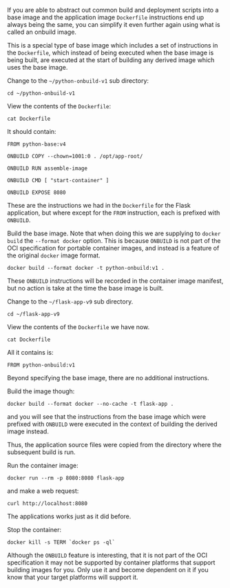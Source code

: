 If you are able to abstract out common build and deployment scripts into a base image and the application image `Dockerfile` instructions end up always being the same, you can simplify it even further again using what is called an onbuild image.

This is a special type of base image which includes a set of instructions in the `Dockerfile`, which instead of being executed when the base image is being built, are executed at the start of building any derived image which uses the base image.

Change to the `~/python-onbuild-v1` sub directory:

```execute
cd ~/python-onbuild-v1
```

View the contents of the `Dockerfile`:

```execute
cat Dockerfile
```

It should contain:

```
FROM python-base:v4

ONBUILD COPY --chown=1001:0 . /opt/app-root/

ONBUILD RUN assemble-image

ONBUILD CMD [ "start-container" ]

ONBUILD EXPOSE 8080
```

These are the instructions we had in the `Dockerfile` for the Flask application, but where except for the `FROM` instruction, each is prefixed with `ONBUILD`.

Build the base image. Note that when doing this we are supplying to `docker build` the `--format docker` option. This is because `ONBUILD` is not part of the OCI specification for portable container images, and instead is a feature of the original `docker` image format.

```execute
docker build --format docker -t python-onbuild:v1 .
```

These `ONBUILD` instructions will be recorded in the container image manifest, but no action is take at the time the base image is built.

Change to the `~/flask-app-v9` sub directory.

```execute
cd ~/flask-app-v9
```

View the contents of the `Dockerfile` we have now.

```execute
cat Dockerfile
```

All it contains is:

```
FROM python-onbuild:v1
```

Beyond specifying the base image, there are no additional instructions.

Build the image though:

```execute
docker build --format docker --no-cache -t flask-app .
```

and you will see that the instructions from the base image which were prefixed with `ONBUILD` were executed in the context of building the derived image instead.

Thus, the application source files were copied from the directory where the subsequent build is run.

Run the container image:

```execute
docker run --rm -p 8080:8080 flask-app
```

and make a web request:

```execute-2
curl http://localhost:8080
```

The applications works just as it did before.

Stop the container:

```execute-2
docker kill -s TERM `docker ps -ql`
```

Although the `ONBUILD` feature is interesting, that it is not part of the OCI specification it may not be supported by container platforms that support building images for you. Only use it and become dependent on it if you know that your target platforms will support it.
